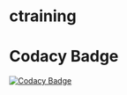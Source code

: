 # ctraining
# Codacy Badge
[![Codacy Badge](https://app.codacy.com/project/badge/Grade/abe2a545a3ce4aa9875ba0d0f168e6f6)](https://www.codacy.com/gh/weishanxli/ctraining/dashboard?utm_source=github.com&amp;utm_medium=referral&amp;utm_content=weishanxli/ctraining&amp;utm_campaign=Badge_Grade)
